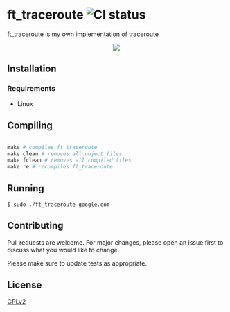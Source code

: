 # ft_traceroute ![CI status](https://img.shields.io/badge/build-passing-brightgreen.svg)

ft_traceroute is my own implementation of traceroute

<p align="center">
<img src="https://raw.github.com/pboyfunclub/ft_traceroute/master/preview.png">
</p>

## Installation

### Requirements
* Linux

## Compiling

```python

make # compiles ft_traceroute
make clean # removes all object files
make fclean # removes all compiled files
make re # recompiles ft_traceroute
```

## Running
```
$ sudo ./ft_traceroute google.com
```

## Contributing
Pull requests are welcome. For major changes, please open an issue first to discuss what you would like to change.

Please make sure to update tests as appropriate.

## License
[GPLv2](https://www.gnu.org/licenses/old-licenses/gpl-2.0.en.html)
